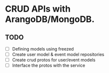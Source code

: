 # CRUD APIs with ArangoDB/MongoDB.

## TODO
- [ ] Defining models using freezed
- [ ] Create user model & event model repositories
- [ ] Create crud protos for user/event models
- [ ] Interface the protos with the service